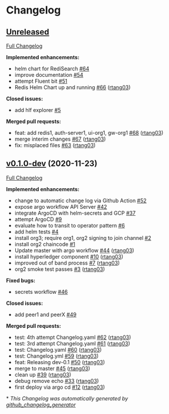 # Changelog

## [Unreleased](https://github.com/rtang03/fabric-cd/tree/HEAD)

[Full Changelog](https://github.com/rtang03/fabric-cd/compare/v0.1.0-dev...HEAD)

**Implemented enhancements:**

- helm chart for RediSearch [\#64](https://github.com/rtang03/fabric-cd/issues/64)
- improve documentation [\#54](https://github.com/rtang03/fabric-cd/issues/54)
- attempt Fluent bit [\#51](https://github.com/rtang03/fabric-cd/issues/51)
- Redis Helm Chart up and running [\#66](https://github.com/rtang03/fabric-cd/pull/66) ([rtang03](https://github.com/rtang03))

**Closed issues:**

- add hlf explorer [\#5](https://github.com/rtang03/fabric-cd/issues/5)

**Merged pull requests:**

- feat: add redis1, auth-server1, ui-org1, gw-org1 [\#68](https://github.com/rtang03/fabric-cd/pull/68) ([rtang03](https://github.com/rtang03))
- merge interim changes [\#67](https://github.com/rtang03/fabric-cd/pull/67) ([rtang03](https://github.com/rtang03))
- fix: misplaced files [\#63](https://github.com/rtang03/fabric-cd/pull/63) ([rtang03](https://github.com/rtang03))

## [v0.1.0-dev](https://github.com/rtang03/fabric-cd/tree/v0.1.0-dev) (2020-11-23)

[Full Changelog](https://github.com/rtang03/fabric-cd/compare/f1276fc57313c5392dabf11c437a61fc1831a011...v0.1.0-dev)

**Implemented enhancements:**

- change to automatic change log via Github Action [\#52](https://github.com/rtang03/fabric-cd/issues/52)
- expose argo workflow API Server [\#42](https://github.com/rtang03/fabric-cd/issues/42)
- integrate ArgoCD with helm-secrets and GCP [\#37](https://github.com/rtang03/fabric-cd/issues/37)
- attempt ArgoCD [\#9](https://github.com/rtang03/fabric-cd/issues/9)
- evaluate how to transit to operator pattern [\#6](https://github.com/rtang03/fabric-cd/issues/6)
- add helm tests [\#4](https://github.com/rtang03/fabric-cd/issues/4)
- install org3; require org1, org2 signing to join channel [\#2](https://github.com/rtang03/fabric-cd/issues/2)
- install org2 chaincode [\#1](https://github.com/rtang03/fabric-cd/issues/1)
- Update master with argo workflow [\#44](https://github.com/rtang03/fabric-cd/pull/44) ([rtang03](https://github.com/rtang03))
- install hyperledger component [\#10](https://github.com/rtang03/fabric-cd/pull/10) ([rtang03](https://github.com/rtang03))
- improved out of band process [\#7](https://github.com/rtang03/fabric-cd/pull/7) ([rtang03](https://github.com/rtang03))
- org2 smoke test passes [\#3](https://github.com/rtang03/fabric-cd/pull/3) ([rtang03](https://github.com/rtang03))

**Fixed bugs:**

- secrets workflow [\#46](https://github.com/rtang03/fabric-cd/issues/46)

**Closed issues:**

- add peer1 and peerX [\#49](https://github.com/rtang03/fabric-cd/issues/49)

**Merged pull requests:**

- test: 4th attempt Changelog.yaml [\#62](https://github.com/rtang03/fabric-cd/pull/62) ([rtang03](https://github.com/rtang03))
- test: 3rd attempt Changelog.yaml [\#61](https://github.com/rtang03/fabric-cd/pull/61) ([rtang03](https://github.com/rtang03))
- test: Changelog.yaml [\#60](https://github.com/rtang03/fabric-cd/pull/60) ([rtang03](https://github.com/rtang03))
- test: Changelog.yml [\#59](https://github.com/rtang03/fabric-cd/pull/59) ([rtang03](https://github.com/rtang03))
- feat: Releasing dev-0.1 [\#50](https://github.com/rtang03/fabric-cd/pull/50) ([rtang03](https://github.com/rtang03))
- merge to master [\#45](https://github.com/rtang03/fabric-cd/pull/45) ([rtang03](https://github.com/rtang03))
- clean up [\#39](https://github.com/rtang03/fabric-cd/pull/39) ([rtang03](https://github.com/rtang03))
- debug remove echo [\#33](https://github.com/rtang03/fabric-cd/pull/33) ([rtang03](https://github.com/rtang03))
- first deploy via argo cd [\#12](https://github.com/rtang03/fabric-cd/pull/12) ([rtang03](https://github.com/rtang03))



\* *This Changelog was automatically generated by [github_changelog_generator](https://github.com/github-changelog-generator/github-changelog-generator)*
